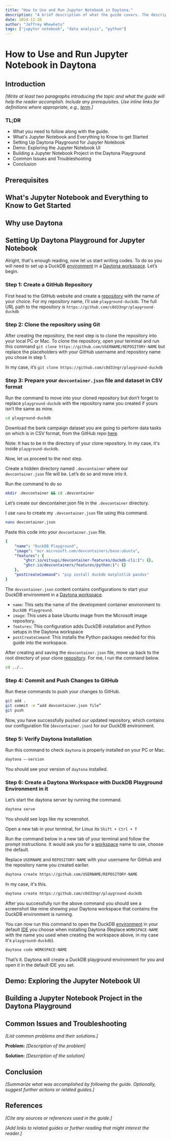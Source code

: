 ```yaml
---
title: "How to Use and Run Jupyter Notebook in Daytona."
description: "A brief description of what the guide covers. The description should be a maximum of 160 characters."
date: 2024-12-26
author: "Jeffrey Whewhetu"
tags: ["jupyter notebook", "data analysis", "python"]
---
```


# How to Use and Run Jupyter Notebook in Daytona

## Introduction

*[Write at least two paragraphs introducing the topic and what the guide will help the reader accomplish. Include any prerequisites. Use inline links for definitions where appropriate, e.g., [term](/definitions/term.md).]*

### TL;DR

- What you need to follow along with the guide.
- What's Jupyter Notebook and Everything to Know to get Started
- Setting Up Daytona Playground for Jupyter Notebook
- Demo: Exploring the Jupyter Notebook UI
- Building a Jupyter Notebook Project in the Daytona Playground
- Common Issues and Troubleshooting
- Conclusion

## Prerequisites

## What's Jupyter Notebook and Everything to Know to Get Started

## Why use Daytona

## Setting Up Daytona Playground for Jupyter Notebook

Alright, that's enough reading, now let us start writing codes. To do so you will need to set up a DuckDB [environment](20240819_definition_development%20environment.md) in a [Daytona workspace](20240819_definition_daytona%20workspace.md). Let’s begin.

### Step 1: Create a GitHub Repository

First head to the GitHub website and create a [repository](20240819_definition_repository.md) with the name of your choice. For my repository name, I’ll use `playground-duckdb`. The full URL path to the repository is `https://github.com/c0d33ngr/playground-duckdb`

### Step 2: Clone the repository using Git

After creating the repository, the next step is to clone the repository into your local PC or Mac. To clone the repository, open your terminal and run this command `git clone https://github.com/USERNAME/REPOSITORY-NAME` but replace the placeholders with your GitHub username and repository name you chose in step 1.

In my case, it’s `git clone https://github.com/c0d33ngr/playground-duckdb`

### Step 3: Prepare your `devcontainer.json` file and dataset in CSV format

Run the command to move into your cloned repository but don’t forget to replace `playground-duckdb` with the repository name you created if yours isn’t the same as mine.

```bash
cd playground-duckdb
```

Download the bank campaign dataset you are going to perform data tasks on which is in CSV format, from the GitHub repo [here](https://github.com/c0d33ngr/playground-duckdb/blob/main/bank_marketing.csv).

Note: It has to be in the directory of your clone repository. In my case, it's inside `playground-duckdb`.

Now, let us proceed to the next step.

Create a hidden directory named `.devcontainer` where our `devcontainer.json` file will be. Let’s do so and move into it.

Run the command to do so

```bash
mkdir .devcontainer && cd .devcontainer
```

Let’s create our devcontainer.json file in the `.devcontainer` directory.

I use `nano` to create my `.devcontainer.json` file using this command.

```bash
nano devcontainer.json
```

Paste this code into your `devcontainer.json` file.

```yaml
{
    "name": "DuckDB Playground",
    "image": "mcr.microsoft.com/devcontainers/base:ubuntu",
    "features": {
        "ghcr.io/eitsupi/devcontainer-features/duckdb-cli:1": {},
        "ghcr.io/devcontainers/features/python:1": {}
    },
    "postCreateCommand": "pip install duckdb matplotlib pandas"
}
```

The `devcontainer.json` content contains configurations to start your DuckDB environment in a [Daytona workspace](20240819_definition_daytona%20workspace.md).

- `name`: This sets the name of the development container environment to `DuckDB Playground`.
- `image`: This uses a base Ubuntu image from the Microsoft image repository.
- `features`: This configuration adds DuckDB installation and Python setups in the Daytona workspace
- `postCreateComand`: This installs the Python packages needed for this guide into the workspace.

After creating and saving the `devcontainer.json` file, move up back to the root directory of your clone [repository](20240819_definition_repository.md). For me, I run the command below.

```bash
cd ../..
```

### Step 4: Commit and Push Changes to GitHub

Run these commands to push your changes to GitHub.

```bash
git add .
git commit -m “add devcontainer.json file”
git push
```

Now, you have successfully pushed our updated repository, which contains our configuration file (`devcontainer.json`) for our DuckDB environment.

### Step 5: Verify Daytona Installation

Run this command to check `daytona` is properly installed on your PC or Mac.

```bash
daytona –-version
```

You should see your version of `daytona` installed.

### Step 6: Create a Daytona Workspace with DuckDB Playground Environment in it

Let’s start the daytona server by running the command.

```bash
daytona serve
```

You should see logs like my screenshot.

Open a new tab in your terminal, for Linux its `Shift + Ctrl + T`

Run the command below in a new tab of your terminal and follow the prompt instructions. It would ask you for a [workspace](20240819_definition_daytona%20workspace.md) name to use, choose the default.

Replace `USERNAME` and `REPOSITORY-NAME` with your username for GitHub and the repository name you created earlier.

```bash
daytona create https://github.com/USERNAME/REPOSITORY-NAME
```

In my case, it's this.

```bash
daytona create https://github.com/c0d33ngr/playground-duckdb
```

After you successfully run the above command you should see a screenshot like mine showing your Daytona workspace that contains the DuckDB environment is running.

You can now run this command to open the DuckDB [environment](20240819_definition_development%20environment.md) in your default [IDE](20240819_definition_integrated%20development%20environment%20_ide_.md) you choose when installing Daytona (Replace `WORKSPACE-NAME` with the name you used when creating the workspace above, in my case it's `playground-duckdb`).

```bash
daytona code WORKSPACE-NAME
```

That’s it. Daytona will create a DuckDB playground environment for you and open it in the default IDE you set.

## Demo: Exploring the Jupyter Notebook UI

## Building a Jupyter Notebook Project in the Daytona Playground

## Common Issues and Troubleshooting

*[List common problems and their solutions.]*

**Problem:** *[Description of the problem]*

**Solution:** *[Description of the solution]*

## Conclusion

*[Summarize what was accomplished by following the guide. Optionally, suggest further actions or related guides.]*

## References

*[Cite any sources or references used in the guide.]*

*[Add links to related guides or further reading that might interest the reader.]*

<!-- Note on Definitions -->
<!-- Throughout this guide, link relevant terms to their definitions using inline Markdown links. -->
<!-- Format: [term](/definitions/term.md) -->
<!-- If a definition doesn't exist, create it in the definitions directory and link to it. -->
